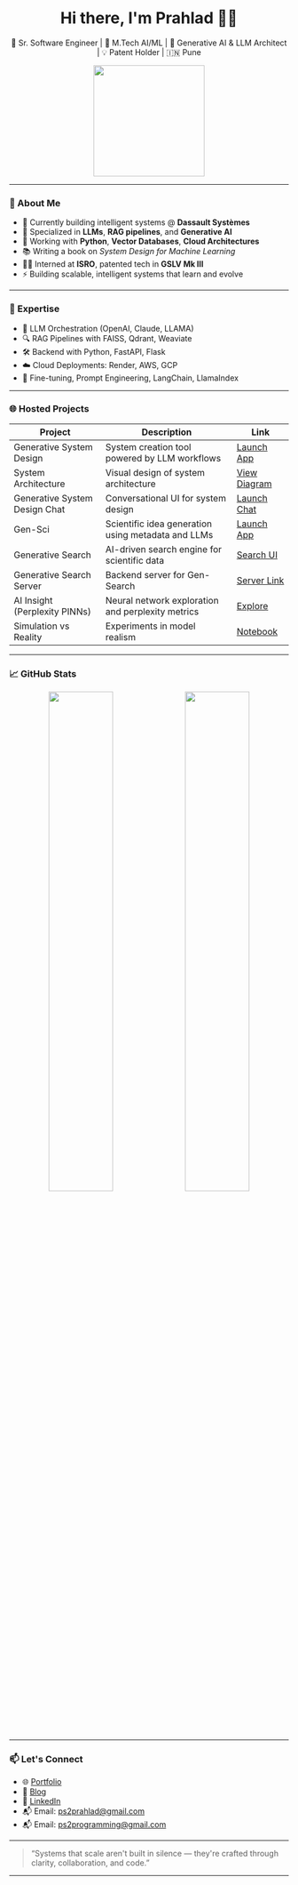 <h1 align="center">Hi there, I'm Prahlad 👨‍💻</h1>
<p align="center">
  🚀 Sr. Software Engineer | 🧠 M.Tech AI/ML | 🧠 Generative AI & LLM Architect | 💡 Patent Holder | 🇮🇳 Pune
</p>

<p align="center">
  <img src="https://media.giphy.com/media/qgQUggAC3Pfv687qPC/giphy.gif" width="200" />
</p>

---

### 🚀 About Me

- 🔭 Currently building intelligent systems @ **Dassault Systèmes**
- 🧠 Specialized in **LLMs**, **RAG pipelines**, and **Generative AI**
- 🧰 Working with **Python**, **Vector Databases**, **Cloud Architectures**
- 📚 Writing a book on *System Design for Machine Learning*
- 👨‍🚀 Interned at **ISRO**, patented tech in **GSLV Mk III**
- ⚡ Building scalable, intelligent systems that learn and evolve

---

### 🧠 Expertise

- 🧩 LLM Orchestration (OpenAI, Claude, LLAMA)
- 🔍 RAG Pipelines with FAISS, Qdrant, Weaviate
- 🛠️ Backend with Python, FastAPI, Flask
- ☁️ Cloud Deployments: Render, AWS, GCP
- 🧠 Fine-tuning, Prompt Engineering, LangChain, LlamaIndex

---

### 🌐 Hosted Projects

| Project | Description | Link |
|--------|-------------|------|
| Generative System Design | System creation tool powered by LLM workflows | [Launch App](https://generative-system-design.onrender.com/) |
| System Architecture | Visual design of system architecture | [View Diagram](https://excalidraw.com/#json=lUrjZhfpDQz-vpcU1xFCZ,9Zx70o1C7nRhc2tN-SSFmw) |
| Generative System Design Chat | Conversational UI for system design | [Launch Chat](https://generative-system-design-chat.netlify.app/) |
| Gen-Sci | Scientific idea generation using metadata and LLMs | [Launch App](https://gensci.onrender.com/) |
| Generative Search | AI-driven search engine for scientific data | [Search UI](http://llm-crawler-1.onrender.com/) |
| Generative Search Server | Backend server for Gen-Search | [Server Link](https://llm-crawler-wv6a.onrender.com/) |
| AI Insight (Perplexity PINNs) | Neural network exploration and perplexity metrics | [Explore](https://github.com/ps2program/AI-Insight/blob/main/custom_NN_PINN/perplex.md) |
| Simulation vs Reality | Experiments in model realism | [Notebook](https://github.com/ps2program/Sim-Reality/blob/main/Experimentation/e2_fine_tuned.ipynb) |

---

### 📈 GitHub Stats

<p align="center">
  <img src="https://github-readme-stats.vercel.app/api?username=ps2program&show_icons=true&theme=radical" width="48%" />
  <img src="https://github-readme-streak-stats.herokuapp.com?user=ps2program&theme=radical" width="48%" />
</p>

---

### 📫 Let's Connect

- 🌐 [Portfolio](https://prahlad.pro/)
- 📝 [Blog](https://prahlad.blog/)
- 💼 [LinkedIn](https://www.linkedin.com/in/prahlad-sahu-602930150/)
- 📬 Email: ps2prahlad@gmail.com
- 📬 Email: ps2programming@gmail.com

---

> “Systems that scale aren't built in silence — they're crafted through clarity, collaboration, and code.”

---
